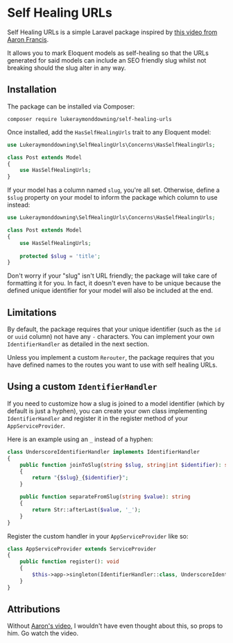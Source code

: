 # Self Healing URLs

Self Healing URLs is a simple Laravel package inspired by [this video from Aaron Francis](https://www.youtube.com/watch?v=a6lnfyES-LA&t=554s).

It allows you to mark Eloquent models as self-healing so that the URLs generated for said
models can include an SEO friendly slug whilst not breaking should the slug alter in any way.

## Installation

The package can be installed via Composer:

```
composer require lukeraymonddowning/self-healing-urls
```

Once installed, add the `HasSelfHealingUrls` trait to any Eloquent model:

```php
use Lukeraymonddowning\SelfHealingUrls\Concerns\HasSelfHealingUrls;

class Post extends Model
{
    use HasSelfHealingUrls;
}
```

If your model has a column named `slug`, you're all set. Otherwise, define
a `$slug` property on your model to inform the package which column to use instead:

```php
use Lukeraymonddowning\SelfHealingUrls\Concerns\HasSelfHealingUrls;

class Post extends Model
{
    use HasSelfHealingUrls;
    
    protected $slug = 'title';
}
```

Don't worry if your "slug" isn't URL friendly; the package will take care of
formatting it for you. In fact, it doesn't even have to be unique because the
defined unique identifier for your model will also be included at the end.

## Limitations

By default, the package requires that your unique identifier (such as the `id` or `uuid` column)
not have any `-` characters. You can implement your own `IdentifierHandler` as detailed in the next section.

Unless you implement a custom `Rerouter`, the package requires that you have
defined names to the routes you want to use with self healing URLs.

## Using a custom `IdentifierHandler`

If you need to customize how a slug is joined to a model identifier (which by default is just a hyphen),
you can create your own class implementing `IdentifierHandler` and register it in the register
method of your `AppServiceProvider`.

Here is an example using an `_` instead of a hyphen:

```php
class UnderscoreIdentifierHandler implements IdentifierHandler
{
    public function joinToSlug(string $slug, string|int $identifier): string
    {
        return "{$slug}_{$identifier}";
    }

    public function separateFromSlug(string $value): string
    {
        return Str::afterLast($value, '_');
    }
}
```

Register the custom handler in your `AppServiceProvider` like so:

```php
class AppServiceProvider extends ServiceProvider
{
    public function register(): void
    {
        $this->app->singleton(IdentifierHandler::class, UnderscoreIdentifierHandler::class);
    }
}
```

## Attributions

Without [Aaron's video](https://www.youtube.com/watch?v=a6lnfyES-LA&t=554s), I wouldn't have even thought about this, so props to him. Go watch the video.

